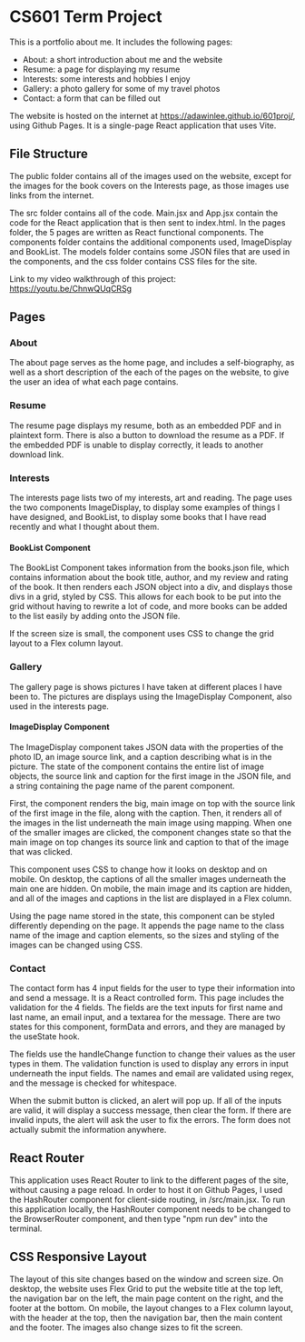 # CS601 Term Project 

This is a portfolio about me. It includes the following pages:
- About: a short introduction about me and the website
- Resume: a page for displaying my resume
- Interests: some interests and hobbies I enjoy
- Gallery: a photo gallery for some of my travel photos
- Contact: a form that can be filled out

The website is hosted on the internet at https://adawinlee.github.io/601proj/,
using Github Pages. It is a single-page React application that uses Vite.

## File Structure

The public folder contains all of the images used on the website, except for the
images for the book covers on the Interests page, as those images use links from
the internet.

The src folder contains all of the code. Main.jsx and App.jsx contain the code
for the React application that is then sent to index.html. In the pages folder,
the 5 pages are written as React functional components. The components folder
contains the additional components used, ImageDisplay and BookList. The models
folder contains some JSON files that are used in the components, and the css
folder contains CSS files for the site.

Link to my video walkthrough of this project: https://youtu.be/ChnwQUqCRSg

## Pages

### About

The about page serves as the home page, and includes a self-biography, as well
as a short description of the each of the pages on the website, to give the user
an idea of what each page contains.

### Resume

The resume page displays my resume, both as an embedded PDF and in plaintext
form. There is also a button to download the resume as a PDF. If the embedded
PDF is unable to display correctly, it leads to another download link.

### Interests

The interests page lists two of my interests, art and reading. The page uses the
two components ImageDisplay, to display some examples of things I have designed,
and BookList, to display some books that I have read recently and what I thought
about them.

#### BookList Component

The BookList Component takes information from the books.json file, which
contains information about the book title, author, and my review and rating of
the book. It then renders each JSON object into a div, and displays those divs
in a grid, styled by CSS. This allows for each book to be put into the grid
without having to rewrite a lot of code, and more books can be added to the list
easily by adding onto the JSON file.

If the screen size is small, the component uses CSS to change the grid layout to
a Flex column layout.

### Gallery

The gallery page is shows pictures I have taken at different places I have been
to. The pictures are displays using the ImageDisplay Component, also used in the
interests page.

#### ImageDisplay Component

The ImageDisplay component takes JSON data with the properties of the photo ID,
an image source link, and a caption describing what is in the picture. The state
of the component contains the entire list of image objects, the source link and
caption for the first image in the JSON file, and a string containing the page
name of the parent component. 

First, the component renders the big, main image on top with the source link of
the first image in the file, along with the caption. Then, it renders all of the
images in the list underneath the main image using mapping. When one of the
smaller images are clicked, the component changes state so that the main image
on top changes its source link and caption to that of the image that was
clicked. 

This component uses CSS to change how it looks on desktop and on mobile. On
desktop, the captions of all the smaller images underneath the main one are
hidden. On mobile, the main image and its caption are hidden, and all of the
images and captions in the list are displayed in a Flex column. 

Using the page name stored in the state, this component can be styled
differently depending on the page. It appends the page name to the class name of
the image and caption elements, so the sizes and styling of the images can be
changed using CSS. 

### Contact

The contact form has 4 input fields for the user to type their information into
and send a message. It is a React controlled form. This page includes the
validation for the 4 fields. The fields are the text inputs for first name and
last name, an email input, and a textarea for the message. There are two states
for this component, formData and errors, and they are managed by the useState
hook. 

The fields use the handleChange function to change their values as the user
types in them. The validation function is used to display any errors in input
underneath the input fields. The names and email are validated using regex, and
the message is checked for whitespace. 

When the submit button is clicked, an alert will pop up. If all of the inputs
are valid, it will display a success message, then clear the form. If there are
invalid inputs, the alert will ask the user to fix the errors. The form does not
actually submit the information anywhere.

## React Router

This application uses React Router to link to the different pages of the site,
without causing a page reload. In order to host it on Github Pages, I used the
HashRouter component for client-side routing, in /src/main.jsx. To run this
application locally, the HashRouter component needs to be changed to the
BrowserRouter component, and then type "npm run dev" into the terminal. 

## CSS Responsive Layout

The layout of this site changes based on the window and screen size. On desktop,
the website uses Flex Grid to put the website title at the top left, the
navigation bar on the left, the main page content on the right, and the footer
at the bottom. On mobile, the layout changes to a Flex column layout, with the
header at the top, then the navigation bar, then the main content and the
footer. The images also change sizes to fit the screen.
